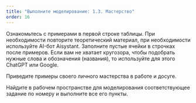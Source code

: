 ```yaml
---
title: "Выполните моделирование: 1.3. Мастерство"
order: 16
---
```




Ознакомьтесь с примерами в первой строке таблицы. При необходимости повторите теоретический материал, при необходимости используйте AI-бот Aisystant. Заполните пустые ячейки в строчках после примеров. Если вам не хватает кругозора, чтобы подобрать нужные слова и обозначения (названия), то используйте для этого ChatGPT или Google.

Приведите примеры своего личного мастерства в работе и досуге.

Найдите в рабочем пространстве для моделирования соответствующее задание по номеру и выполните все его пункты.

